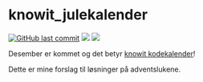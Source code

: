 # knowit_julekalender
[![GitHub last commit](https://img.shields.io/github/last-commit/kevinmidboe/knowit_julekalender.svg)]()
![](https://dl.dropboxusercontent.com/s/p0w7vv76ve8c87x/progress.svg)
![](https://dl.dropboxusercontent.com/s/2g3tcsgm02l7fnl/completed.svg)

Desember er kommet og det betyr [knowit kodekalender](https://julekalender.knowit.no)! 

Dette er mine forslag til løsninger på adventslukene. 
